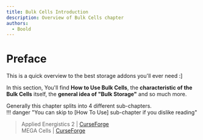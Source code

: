 ```yaml
---
title: Bulk Cells Introduction
description: Overview of Bulk Cells chapter
authors:
  - Boold
---
```


# Preface

This is a quick overview to the best storage addons you'll ever need :]  

In this section, You'll find **How to Use Bulk Cells**, the **characteristic of the Bulk Cells** itself, the **general idea of "Bulk Storage"** and so much more.  

Generally this chapter splits into 4 different sub-chapters.  
!!! danger "You can skip to [How To Use] sub-chapter if you dislike reading"  

> Applied Energistics 2 | [CurseForge](https://legacy.curseforge.com/minecraft/mc-mods/applied-energistics-2)  
> MEGA Cells | [CurseForge](https://legacy.curseforge.com/minecraft/mc-mods/mega-cells) 